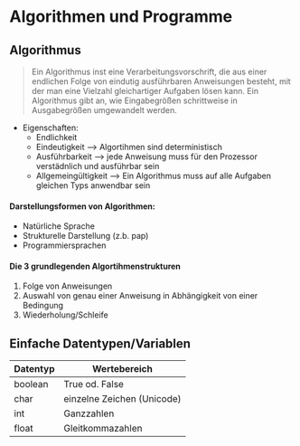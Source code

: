 # Algorithmen und Programme

## Algorithmus

> Ein Algorithmus inst eine Verarbeitungsvorschrift, die aus einer endlichen Folge von eindutig ausführbaren Anweisungen besteht, mit der man eine Vielzahl gleichartiger Aufgaben lösen kann.
> Ein Algorithmus gibt an, wie Eingabegrößen schrittweise in Ausgabegrößen umgewandelt werden.

* Eigenschaften:
	* Endlichkeit
	* Eindeutigkeit --> Algortihmen sind deterministisch
	* Ausführbarkeit --> jede Anweisung muss für den Prozessor verstädnlich und ausführbar sein
	* Allgemeingültigkeit --> Ein Algorithmus muss auf alle Aufgaben gleichen Typs anwendbar sein

#### Darstellungsformen von Algorithmen:

* Natürliche Sprache
* Strukturelle Darstellung (z.b. pap)
* Programmiersprachen

#### Die 3 grundlegenden Algortihmenstrukturen

1. Folge von Anweisungen
2. Auswahl von genau einer Anweisung in Abhängigkeit von einer Bedingung
3. Wiederholung/Schleife

## Einfache Datentypen/Variablen

Datentyp | Wertebereich
-------- | --------
boolean | True od. False
char | einzelne Zeichen (Unicode)
int | Ganzzahlen
float | Gleitkommazahlen
